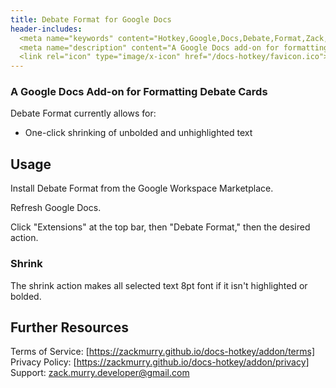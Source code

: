 ```yaml
---
title: Debate Format for Google Docs
header-includes:
  <meta name="keywords" content="Hotkey,Google,Docs,Debate,Format,Zack,Murry,Chrome,Extension,Browser,Shortcut" /><meta >
  <meta name="description" content="A Google Docs add-on for formatting debate cards" />
  <link rel="icon" type="image/x-icon" href="/docs-hotkey/favicon.ico">
---
```


### A Google Docs Add-on for Formatting Debate Cards

Debate Format currently allows for:

- One-click shrinking of unbolded and unhighlighted text

## Usage

Install Debate Format from the Google Workspace Marketplace.

Refresh Google Docs.

Click "Extensions" at the top bar, then "Debate Format," then the desired action.

### Shrink

The shrink action makes all selected text 8pt font if it isn't highlighted or bolded.

## Further Resources

Terms of Service: [https://zackmurry.github.io/docs-hotkey/addon/terms]
Privacy Policy: [https://zackmurry.github.io/docs-hotkey/addon/privacy]
Support: zack.murry.developer@gmail.com
